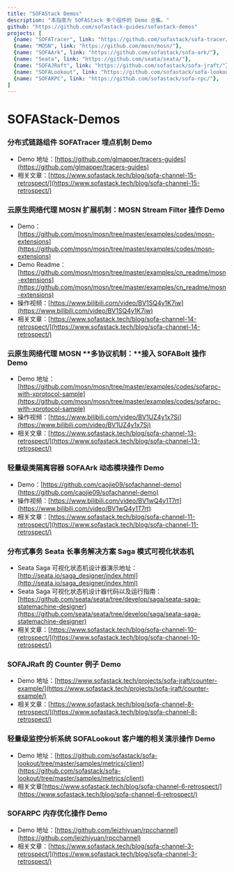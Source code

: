 ```yaml
---
title: "SOFAStack Demos"
description: "本指南为 SOFAStack 多个组件的 Demo 合集。"
github: "https://github.com/sofastack-guides/sofastack-demos"
projects: [
  {name: "SOFATracer", link: "https://github.com/sofastack/sofa-tracer/"}, 
  {name: "MOSN", link: "https://github.com/mosn/mosn/"}, 
  {name: "SOFAArk", link: "https://github.com/sofastack/sofa-ark/"}, 
  {name: "Seata", link: "https://github.com/seata/seata/"}, 
  {name: "SOFAJRaft", link: "https://github.com/sofastack/sofa-jraft/"}, 
  {name: "SOFALookout", link: "https://github.com/sofastack/sofa-lookout/"},
  {name: "SOFARPC", link: "https://github.com/sofastack/sofa-rpc/"}, 
]
---
```


# SOFAStack-Demos

### 分布式链路组件 SOFATracer 埋点机制 Demo

- Demo 地址：[https://github.com/glmapper/tracers-guides](https://github.com/glmapper/tracers-guides)
- 相关文章：[https://www.sofastack.tech/blog/sofa-channel-15-retrospect/](https://www.sofastack.tech/blog/sofa-channel-15-retrospect/)

### 云原生网络代理 MOSN **扩展机制**：MOSN Stream Filter 操作 Demo

- Demo：[https://github.com/mosn/mosn/tree/master/examples/codes/mosn-extensions](https://github.com/mosn/mosn/tree/master/examples/codes/mosn-extensions)
- Demo Readme：[https://github.com/mosn/mosn/tree/master/examples/cn_readme/mosn-extensions](https://github.com/mosn/mosn/tree/master/examples/cn_readme/mosn-extensions)
- 操作视频：[https://www.bilibili.com/video/BV1SQ4y1K7iw](https://www.bilibili.com/video/BV1SQ4y1K7iw)
- 相关文章：[https://www.sofastack.tech/blog/sofa-channel-14-retrospect/](https://www.sofastack.tech/blog/sofa-channel-14-retrospect/)

### 云原生网络代理 MOSN **多协议机制：**接入 SOFABolt 操作 Demo

- Demo 地址：[https://github.com/mosn/mosn/tree/master/examples/codes/sofarpc-with-xprotocol-sample](https://github.com/mosn/mosn/tree/master/examples/codes/sofarpc-with-xprotocol-sample)
- 操作视频：[https://www.bilibili.com/video/BV1UZ4y1x7Sj](https://www.bilibili.com/video/BV1UZ4y1x7Sj)
- 相关文章：[https://www.sofastack.tech/blog/sofa-channel-13-retrospect/](https://www.sofastack.tech/blog/sofa-channel-13-retrospect/)

### 轻量级类隔离容器 SOFAArk 动态模块操作 Demo

- Demo：[https://github.com/caojie09/sofachannel-demo](https://github.com/caojie09/sofachannel-demo)
- 操作视频：[https://www.bilibili.com/video/BV1wQ4y1T7rt](https://www.bilibili.com/video/BV1wQ4y1T7rt)
- 相关文章：[https://www.sofastack.tech/blog/sofa-channel-11-retrospect/](https://www.sofastack.tech/blog/sofa-channel-11-retrospect/)

### 分布式事务 Seata 长事务解决方案 Saga 模式可视化状态机

- Seata Saga 可视化状态机设计器演示地址：
  [http://seata.io/saga_designer/index.html](http://seata.io/saga_designer/index.html)
- Seata Saga 可视化状态机设计器代码以及运行指南：
  [https://github.com/seata/seata/tree/develop/saga/seata-saga-statemachine-designer](https://github.com/seata/seata/tree/develop/saga/seata-saga-statemachine-designer)
- 相关文章：[https://www.sofastack.tech/blog/sofa-channel-10-retrospect/](https://www.sofastack.tech/blog/sofa-channel-10-retrospect/)

### SOFAJRaft 的 Counter 例子 Demo

- Demo 地址：[https://www.sofastack.tech/projects/sofa-jraft/counter-example/](https://www.sofastack.tech/projects/sofa-jraft/counter-example/)
- 相关文章：[https://www.sofastack.tech/blog/sofa-channel-8-retrospect/](https://www.sofastack.tech/blog/sofa-channel-8-retrospect/)

### 轻量级监控分析系统 SOFALookout 客户端的相关演示操作 Demo

- Demo 地址：[https://github.com/sofastack/sofa-lookout/tree/master/samples/metrics/client](https://github.com/sofastack/sofa-lookout/tree/master/samples/metrics/client)
- 相关文章[https://www.sofastack.tech/blog/sofa-channel-6-retrospect/](https://www.sofastack.tech/blog/sofa-channel-6-retrospect/)

### SOFARPC 内存优化操作 Demo

- Demo 地址：[https://github.com/leizhiyuan/rpcchannel](https://github.com/leizhiyuan/rpcchannel)
- 相关文章：[https://www.sofastack.tech/blog/sofa-channel-3-retrospect/](https://www.sofastack.tech/blog/sofa-channel-3-retrospect/)



